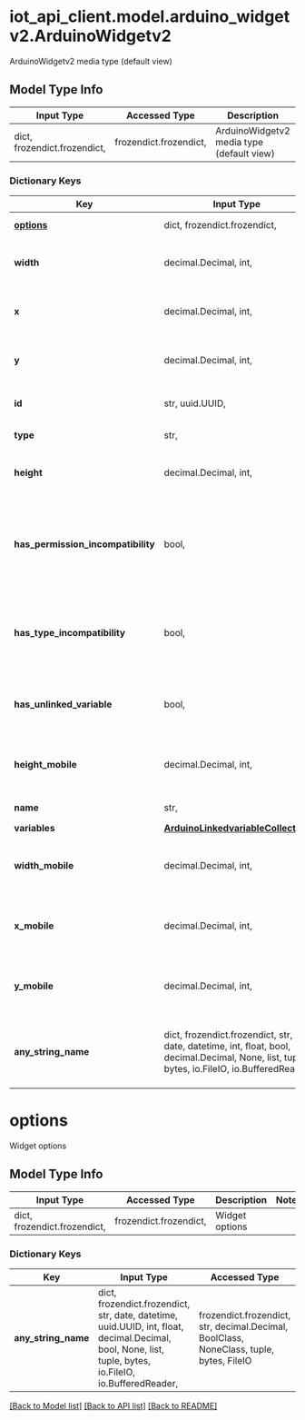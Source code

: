 # iot_api_client.model.arduino_widgetv2.ArduinoWidgetv2

ArduinoWidgetv2 media type (default view)

## Model Type Info
Input Type | Accessed Type | Description | Notes
------------ | ------------- | ------------- | -------------
dict, frozendict.frozendict,  | frozendict.frozendict,  | ArduinoWidgetv2 media type (default view) | 

### Dictionary Keys
Key | Input Type | Accessed Type | Description | Notes
------------ | ------------- | ------------- | ------------- | -------------
**[options](#options)** | dict, frozendict.frozendict,  | frozendict.frozendict,  | Widget options | 
**width** | decimal.Decimal, int,  | decimal.Decimal,  | Widget current width for desktop | value must be a 64 bit integer
**x** | decimal.Decimal, int,  | decimal.Decimal,  | Widget x position for desktop | value must be a 64 bit integer
**y** | decimal.Decimal, int,  | decimal.Decimal,  | Widget y position for desktop | value must be a 64 bit integer
**id** | str, uuid.UUID,  | str,  | The UUID of the widget, set by client | value must be a uuid
**type** | str,  | str,  | The type of the widget | 
**height** | decimal.Decimal, int,  | decimal.Decimal,  | Widget current height for desktop | value must be a 64 bit integer
**has_permission_incompatibility** | bool,  | BoolClass,  | True if the linked variables permissions are incompatible with the widget | [optional] 
**has_type_incompatibility** | bool,  | BoolClass,  | True if the linked variables types are incompatible with the widget | [optional] 
**has_unlinked_variable** | bool,  | BoolClass,  | If it&#x27;s true the widget is linked to a soft-deleted variable | [optional] 
**height_mobile** | decimal.Decimal, int,  | decimal.Decimal,  | Widget current height for mobile | [optional] value must be a 64 bit integer
**name** | str,  | str,  | The name of the widget | [optional] 
**variables** | [**ArduinoLinkedvariableCollection**](ArduinoLinkedvariableCollection.md) | [**ArduinoLinkedvariableCollection**](ArduinoLinkedvariableCollection.md) |  | [optional] 
**width_mobile** | decimal.Decimal, int,  | decimal.Decimal,  | Widget current width for mobile | [optional] value must be a 64 bit integer
**x_mobile** | decimal.Decimal, int,  | decimal.Decimal,  | Widget x position for mobile | [optional] value must be a 64 bit integer
**y_mobile** | decimal.Decimal, int,  | decimal.Decimal,  | Widget y position for mobile | [optional] value must be a 64 bit integer
**any_string_name** | dict, frozendict.frozendict, str, date, datetime, int, float, bool, decimal.Decimal, None, list, tuple, bytes, io.FileIO, io.BufferedReader | frozendict.frozendict, str, BoolClass, decimal.Decimal, NoneClass, tuple, bytes, FileIO | any string name can be used but the value must be the correct type | [optional]

# options

Widget options

## Model Type Info
Input Type | Accessed Type | Description | Notes
------------ | ------------- | ------------- | -------------
dict, frozendict.frozendict,  | frozendict.frozendict,  | Widget options | 

### Dictionary Keys
Key | Input Type | Accessed Type | Description | Notes
------------ | ------------- | ------------- | ------------- | -------------
**any_string_name** | dict, frozendict.frozendict, str, date, datetime, uuid.UUID, int, float, decimal.Decimal, bool, None, list, tuple, bytes, io.FileIO, io.BufferedReader,  | frozendict.frozendict, str, decimal.Decimal, BoolClass, NoneClass, tuple, bytes, FileIO | any string name can be used but the value must be the correct type | [optional]

[[Back to Model list]](../../README.md#documentation-for-models) [[Back to API list]](../../README.md#documentation-for-api-endpoints) [[Back to README]](../../README.md)

